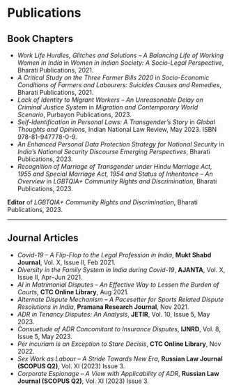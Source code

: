 # Publications

## Book Chapters
- *Work Life Hurdles, Glitches and Solutions – A Balancing Life of Working Women in India* in *Women in Indian Society: A Socio-Legal Perspective*, Bharati Publications, 2021.  
- *A Critical Study on the Three Farmer Bills 2020* in *Socio-Economic Conditions of Farmers and Labourers: Suicides Causes and Remedies*, Bharati Publications, 2021.  
- *Lack of Identity to Migrant Workers – An Unreasonable Delay on Criminal Justice System* in *Migration and Contemporary World Scenario*, Purbayon Publications, 2023.  
- *Self-Identification in Personal Laws: A Transgender’s Story* in *Global Thoughts and Opinions*, Indian National Law Review, May 2023. ISBN 978-81-947778-0-9.  
- *An Enhanced Personal Data Protection Strategy for National Security* in *India’s National Security Discourse Emerging Perspectives*, Bharati Publications, 2023.  
- *Recognition of Marriage of Transgender under Hindu Marriage Act, 1955 and Special Marriage Act, 1954 and Status of Inheritance – An Overview* in *LGBTQIA+ Community Rights and Discrimination*, Bharati Publications, 2023.  

**Editor** of *LGBTQIA+ Community Rights and Discrimination*, Bharati Publications, 2023.  

---

## Journal Articles
- *Covid-19 – A Flip-Flop to the Legal Profession in India*, **Mukt Shabd Journal**, Vol. X, Issue II, Feb 2021.  
- *Diversity in the Family System in India during Covid-19*, **AJANTA**, Vol. X, Issue II, Apr–Jun 2021.  
- *AI in Matrimonial Disputes – An Effective Way to Lessen the Burden of Courts*, **CTC Online Library**, Aug 2021.  
- *Alternate Dispute Mechanism – A Pacesetter for Sports Related Dispute Resolutions in India*, **Pramana Research Journal**, Nov 2021.  
- *ADR in Tenancy Disputes: An Analysis*, **JETIR**, Vol. 10, Issue 5, May 2023.  
- *Consuetude of ADR Concomitant to Insurance Disputes*, **IJNRD**, Vol. 8, Issue 5, May 2023.  
- *Per incuriam is an Exception to Stare Decisis*, **CTC Online Library**, Nov 2022.  
- *Sex Work as Labour – A Stride Towards New Era*, **Russian Law Journal (SCOPUS Q2)**, Vol. XI (2023) Issue 3.  
- *Corporate Espionage – A View with Applicability of ADR*, **Russian Law Journal (SCOPUS Q2)**, Vol. XI (2023) Issue 3.  
